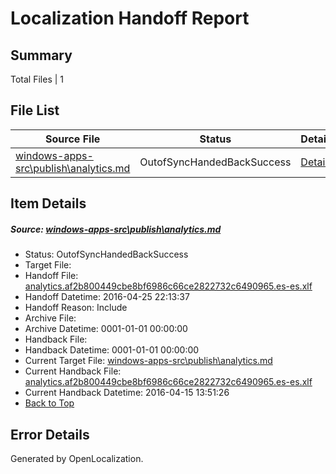 # <a name='report-top'></a> Localization Handoff Report

## Summary
 Total Files | 1

## File List
 Source File | Status | Details 
 ----------- | ------ | ------- 
 [windows-apps-src\publish\analytics.md](https://github.com/Microsoft/windows-apps/blob/d204af573fdd7cc6c239d7a201ea6e295c061a28/windows-apps-src/publish/analytics.md) | OutofSyncHandedBackSuccess | [Details](#8bd2f6cfcfa36961740dde5738eee7d9b969d7063433)

## Item Details
##### <a name='8bd2f6cfcfa36961740dde5738eee7d9b969d7063433'></a> Source: [windows-apps-src\publish\analytics.md](https://github.com/Microsoft/windows-apps/blob/d204af573fdd7cc6c239d7a201ea6e295c061a28/windows-apps-src/publish/analytics.md)
* Status: OutofSyncHandedBackSuccess
* Target File: 
* Handoff File: [analytics.af2b800449cbe8bf6986c66ce2822732c6490965.es-es.xlf](https://github.com/Microsoft/WDG.handoff/blob/a1280b815133377bf9515913b610079cb04f9871/ol-handoff/Microsoft/windows-apps.es-es/master/analytics.af2b800449cbe8bf6986c66ce2822732c6490965.es-es.xlf)
* Handoff Datetime: 2016-04-25 22:13:37
* Handoff Reason: Include
* Archive File: 
* Archive Datetime: 0001-01-01 00:00:00
* Handback File: 
* Handback Datetime: 0001-01-01 00:00:00
* Current Target File: [windows-apps-src\publish\analytics.md](https://github.com/Microsoft/windows-apps.es-es/blob/2fc4e3dd77794ecd0126027e25d1bd8f0b53f10f/windows-apps-src/publish/analytics.md)
* Current Handback File: [analytics.af2b800449cbe8bf6986c66ce2822732c6490965.es-es.xlf](https://github.com/Microsoft/WDG.handback/blob/85886dfea9b9dfc1a03c6b2f970443bc94a0f2b1/ol-handback/Microsoft/windows-apps.es-es/master/analytics.af2b800449cbe8bf6986c66ce2822732c6490965.es-es.xlf)
* Current Handback Datetime: 2016-04-15 13:51:26
* [Back to Top](#report-top)


## Error Details

Generated by OpenLocalization.
